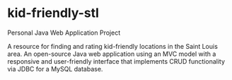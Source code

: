 # kid-friendly-stl

Personal Java Web Application Project

A resource for finding and rating kid-friendly locations in the Saint Louis area. An open-source Java web application using an MVC model with a responsive and user-friendly interface that implements CRUD functionality via JDBC for a MySQL database.

